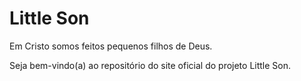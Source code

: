 # Little Son
Em Cristo somos feitos pequenos filhos de Deus.

Seja bem-vindo(a) ao repositório do site oficial do projeto Little Son.